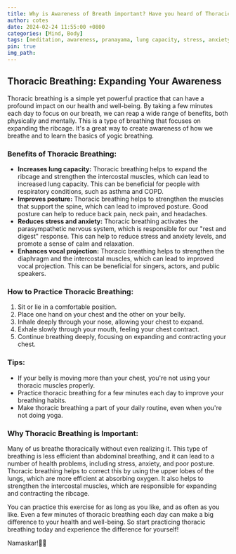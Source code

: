 ```yaml
---
title: Why is Awareness of Breath important? Have you heard of Thoracic Breathing Pranayama..
author: cotes
date: 2024-02-24 11:55:00 +0800
categories: [Mind, Body]
tags: [meditation, awareness, pranayama, lung capacity, stress, anxiety, strengthen diaphragm] 
pin: true
img_path:  
---
```


## Thoracic Breathing: Expanding Your Awareness

Thoracic breathing is a simple yet powerful practice that can have a profound impact on our health and well-being. By taking a few minutes each day to focus on our breath, we can reap a wide range of benefits, both physically and mentally. This is a type of breathing that focuses on expanding the ribcage. It's a great way to create awareness of how we breathe and to learn the basics of yogic breathing.

### Benefits of Thoracic Breathing:

- **Increases lung capacity:** Thoracic breathing helps to expand the ribcage and strengthen the intercostal muscles, which can lead to increased lung capacity. This can be beneficial for people with respiratory conditions, such as asthma and COPD.
- **Improves posture:** Thoracic breathing helps to strengthen the muscles that support the spine, which can lead to improved posture. Good posture can help to reduce back pain, neck pain, and headaches.
- **Reduces stress and anxiety:** Thoracic breathing activates the parasympathetic nervous system, which is responsible for our "rest and digest" response. This can help to reduce stress and anxiety levels, and promote a sense of calm and relaxation.
- **Enhances vocal projection:** Thoracic breathing helps to strengthen the diaphragm and the intercostal muscles, which can lead to improved vocal projection. This can be beneficial for singers, actors, and public speakers.

### How to Practice Thoracic Breathing:

1. Sit or lie in a comfortable position.
2. Place one hand on your chest and the other on your belly.
3. Inhale deeply through your nose, allowing your chest to expand.
4. Exhale slowly through your mouth, feeling your chest contract.
5. Continue breathing deeply, focusing on expanding and contracting your chest.

### Tips:

- If your belly is moving more than your chest, you're not using your thoracic muscles properly.
- Practice thoracic breathing for a few minutes each day to improve your breathing habits.
- Make thoracic breathing a part of your daily routine, even when you're not doing yoga.

### Why Thoracic Breathing is Important:

Many of us breathe thoracically without even realizing it. This type of breathing is less efficient than abdominal breathing, and it can lead to a number of health problems, including stress, anxiety, and poor posture. Thoracic breathing helps to correct this by using the upper lobes of the lungs, which are more efficient at absorbing oxygen. It also helps to strengthen the intercostal muscles, which are responsible for expanding and contracting the ribcage.

You can practice this exercise for as long as you like, and as often as you like. Even a few minutes of thoracic breathing each day can make a big difference to your health and well-being. So start practicing thoracic breathing today and experience the difference for yourself!

Namaskar!🙏✨